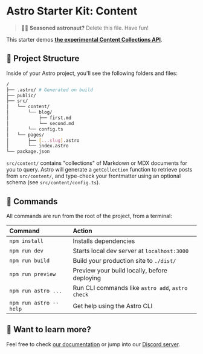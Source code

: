 # Astro Starter Kit: Content

> 🧑‍🚀 **Seasoned astronaut?** Delete this file. Have fun!

This starter demos **[the experimental Content Collections API](https://docs.astro.build/en/guides/content-collections)**.

## 🚀 Project Structure

Inside of your Astro project, you'll see the following folders and files:

```sh
/
├── .astro/ # Generated on build
├── public/
├── src/
│   └── content/
│       └── blog/
│           ├── first.md
│           └── second.md
│       └── config.ts
│   └── pages/
│       ├── [...slug].astro
│       └── index.astro
└── package.json
```

`src/content/` contains "collections" of Markdown or MDX documents for you to query. Astro will generate a `getCollection` function to retrieve posts from `src/content/`, and type-check your frontmatter using an optional schema (see `src/content/config.ts`).

## 🧞 Commands

All commands are run from the root of the project, from a terminal:

| Command                | Action                                           |
| :--------------------- | :----------------------------------------------- |
| `npm install`          | Installs dependencies                            |
| `npm run dev`          | Starts local dev server at `localhost:3000`      |
| `npm run build`        | Build your production site to `./dist/`          |
| `npm run preview`      | Preview your build locally, before deploying     |
| `npm run astro ...`    | Run CLI commands like `astro add`, `astro check` |
| `npm run astro --help` | Get help using the Astro CLI                     |

## 👀 Want to learn more?

Feel free to check [our documentation](https://docs.astro.build) or jump into our [Discord server](https://astro.build/chat).
